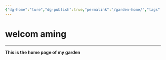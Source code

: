 ```yaml
---
{"dg-home":"ture","dg-publish":true,"permalink":"/garden-home/","tags":"gardenEntry","dgHomeLink":true,"dgPassFrontmatter":true}
---
```



# welcom aming
---
**This is the home page of my garden**